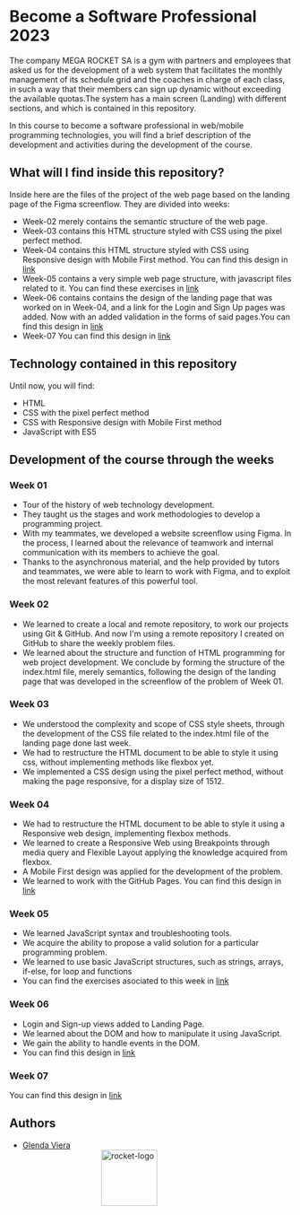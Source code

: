 # Become a Software Professional 2023

The company MEGA ROCKET SA is a gym with partners and employees that asked us for the development of a web system that facilitates the monthly management of its schedule grid and the coaches in charge of each class, in such a way that their members can sign up dynamic without exceeding the available quotas.The system has a main screen (Landing) with different sections, and which is contained in this repository.

In this course to become a software professional in web/mobile programming technologies, you will find a brief description of the development and activities during the development of the course.

## What will I find inside this repository?
Inside here are the files of the project of the web page based on the landing page of the Figma screenflow. They are divided into weeks: 
- Week-02 merely contains the semantic structure of the web page.
- Week-03 contains this HTML structure styled with CSS using the pixel perfect method.
- Week-04 contains this HTML structure styled with CSS using Responsive design with Mobile First method. You can find this design in [link](https://glevide.github.io/BaSP-M2023/Week-04)
- Week-05 contains a very simple web page structure, with javascript files related to it. You can find these exercises in [link](https://glevide.github.io/BaSP-M2023/Week-05)
- Week-06 contains contains the design of the landing page that was worked on in Week-04, and a link for the Login and Sign Up pages was added. Now with an added validation in the forms of said pages.You can find this design in [link](https://glevide.github.io/BaSP-M2023/Week-06/views)
- Week-07 You can find this design in [link](https://glevide.github.io/BaSP-M2023/Week-07/views)

## Technology contained in this repository

Until now, you will find:
- HTML
- CSS with the pixel perfect method
- CSS with Responsive design with Mobile First method
- JavaScript with ES5

## Development of the course through the weeks

### Week 01

- Tour of the history of web technology development.
- They taught us the stages and work methodologies to develop a programming project.
- With my teammates, we developed a website screenflow using Figma. In the process, I learned about the relevance of teamwork and internal communication with its members to achieve the goal.
- Thanks to the asynchronous material, and the help provided by tutors and teammates, we were able to learn to work with Figma, and to exploit the most relevant features of this powerful tool.

### Week 02

- We learned to create a local and remote repository, to work our projects using Git & GitHub. And now I'm using a remote repository I created on GitHub to share the weekly problem files.
- We learned about the structure and function of HTML programming for web project development. We conclude by forming the structure of the index.html file, merely semantics, following the design of the landing page that was developed in the screenflow of the problem of Week 01.

### Week 03
- We understood the complexity and scope of CSS style sheets, through the development of the CSS file related to the index.html file of the landing page done last week.
- We had to restructure the HTML document to be able to style it using css, without implementing methods like flexbox yet. 
- We implemented a CSS design using the pixel perfect method, without making the page responsive, for a display size of 1512.

### Week 04
- We had to restructure the HTML document to be able to style it using a Responsive web design, implementing flexbox methods. 
- We learned to create a Responsive Web using Breakpoints through media query and Flexible Layout applying the knowledge acquired from flexbox.
- A Mobile First design was applied for the development of the problem.
- We learned to work with the GitHub Pages. You can find this design in [link](https://glevide.github.io/BaSP-M2023/Week-04)

### Week 05
- We learned JavaScript syntax and troubleshooting tools.
- We acquire the ability to propose a valid solution for a particular programming problem.
- We learned to use basic JavaScript structures, such as strings, arrays, if-else, for loop and functions
- You can find the exercises asociated to this week in [link](https://glevide.github.io/BaSP-M2023/Week-05)

### Week 06
- Login and Sign-up views added to Landing Page.
- We learned about the DOM and how to manipulate it using JavaScript.
- We gain the ability to handle events in the DOM.
- You can find this design in [link](https://glevide.github.io/BaSP-M2023/Week-06/views)

### Week 07
 You can find this design in [link](https://glevide.github.io/BaSP-M2023/Week-07/views)

## Authors

- [Glenda Viera](https://www.github.com/GleViDe) <img src="https://user-images.githubusercontent.com/127681628/227655984-6ef31a6d-1c37-4b24-bfcc-9dc4da232a72.png" alt="rocket-logo" width="100" style="float:right;  margin:0 50%;">


